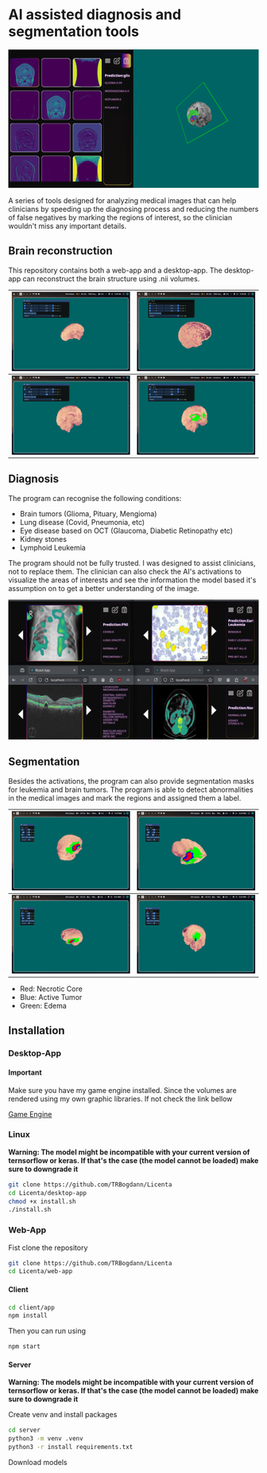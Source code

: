 # AI assisted diagnosis and segmentation tools

![Presentation](rmassets/pres.jpeg)

A series of tools designed for analyzing medical images that can help clinicians by speeding up the diagnosing process and reducing the numbers of false negatives by marking the regions of interest, so the clinician wouldn't miss any important details.

## Brain reconstruction

This repository contains both a web-app and a desktop-app. The desktop-app can reconstruct the brain structure using .nii volumes.

| ![A](./rmassets/brain1.jpg) | ![B](./rmassets/brain2.jpg) |
|---|---|
| ![C](./rmassets/brain3.jpg) | ![D](./rmassets/brain4.jpg) |

## Diagnosis

The program can recognise the following conditions:

- Brain tumors (Glioma, Pituary, Mengioma)
- Lung disease (Covid, Pneumonia, etc)
- Eye disease based on OCT (Glaucoma, Diabetic Retinopathy etc)
- Kidney stones
- Lymphoid Leukemia
  
The program should not be fully trusted. I was designed to assist clinicians, not to replace them. The clinician can also check the AI's activations to visualize the areas of interests and see the information the model based it's assumption on to get a better understanding of the image.

![Diagnosis](rmassets/diagnosis.jpeg)

## Segmentation

Besides the activations, the program can also provide segmentation masks for leukemia and brain tumors. The program is able to detect abnormalities in the medical images and mark the regions and assigned them a label.

| ![A](./rmassets/b0.jpg) | ![B](./rmassets/b1.jpg) |
|---|---|
| ![C](./rmassets/b2.jpg) | ![D](./rmassets/b4.jpg) |

- Red: Necrotic Core
- Blue: Active Tumor
- Green: Edema

## Installation

### Desktop-App

#### Important

Make sure you have my game engine installed. Since the volumes are rendered using my own graphic libraries. If not check the link bellow

[Game Engine](https://github.com/TRBogdann/Game-Engine)

### Linux

__Warning: The model might be incompatible with your current version of ternsorflow or keras. If that's the case (the model cannot be loaded) make sure to downgrade it__

```bash
git clone https://github.com/TRBogdann/Licenta
cd Licenta/desktop-app
chmod +x install.sh
./install.sh
```

### Web-App

Fist clone the repository

```bash
git clone https://github.com/TRBogdann/Licenta
cd Licenta/web-app
```

#### Client

```bash
cd client/app
npm install
```

Then you can run using

```bash
npm start
```

#### Server

__Warning: The models might be incompatible with your current version of ternsorflow or keras. If that's the case (the model cannot be loaded) make sure to downgrade it__

Create venv and install packages

```bash
cd server
python3 -m venv .venv
python3 -r install requirements.txt
```

Download models
